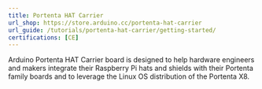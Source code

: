 ```yaml
---
title: Portenta HAT Carrier
url_shop: https://store.arduino.cc/portenta-hat-carrier
url_guide: /tutorials/portenta-hat-carrier/getting-started/
certifications: [CE]
---
```



Arduino Portenta HAT Carrier board is designed to help hardware engineers and makers integrate their Raspberry Pi hats and shields with their Portenta family boards and to leverage the Linux OS distribution of the Portenta X8.
